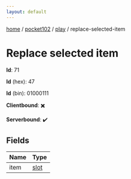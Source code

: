 ```yaml
---
layout: default
---
```


[home](/)  /  [pocket102](/protocol/pocket102)  /  [play](/protocol/pocket102/play)  /  replace-selected-item

# Replace selected item

**Id**: 71

**Id** (hex): 47

**Id** (bin): 01000111

**Clientbound**: ✖️

**Serverbound**: ✔️

## Fields

Name | Type
---|---
item | [slot](/protocol/pocket102/types/slot)

